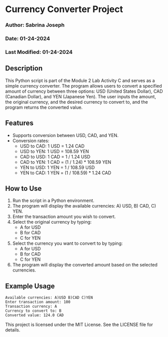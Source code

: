 # Currency Converter Project

### Author: Sabrina Joseph  
### Date: 01-24-2024  
### Last Modified: 01-24-2024

## Description
This Python script is part of the Module 2 Lab Activity C and serves as a simple currency converter. The program allows users to convert a specified amount of currency between three options: USD (United States Dollar), CAD (Canadian Dollar), and YEN (Japanese Yen). The user inputs the amount, the original currency, and the desired currency to convert to, and the program returns the converted value.

## Features
- Supports conversion between USD, CAD, and YEN.
- Conversion rates:
  - USD to CAD: 1 USD = 1.24 CAD
  - USD to YEN: 1 USD = 108.59 YEN
  - CAD to USD: 1 CAD = 1 / 1.24 USD
  - CAD to YEN: 1 CAD = (1 / 1.24) * 108.59 YEN
  - YEN to USD: 1 YEN = 1 / 108.59 USD
  - YEN to CAD: 1 YEN = (1 / 108.59) * 1.24 CAD

## How to Use
1. Run the script in a Python environment.
2. The program will display the available currencies: A) USD, B) CAD, C) YEN.
3. Enter the transaction amount you wish to convert.
4. Select the original currency by typing:
   - A for USD
   - B for CAD
   - C for YEN
5. Select the currency you want to convert to by typing:
   - A for USD
   - B for CAD
   - C for YEN
6. The program will display the converted amount based on the selected currencies.

## Example Usage
```plaintext
Available currencies: A)USD B)CAD C)YEN
Enter transaction amount: 100
Transaction currency: A
Currency to convert to: B
Converted value: 124.0 CAD
```

This project is licensed under the MIT License. See the LICENSE file for details.
